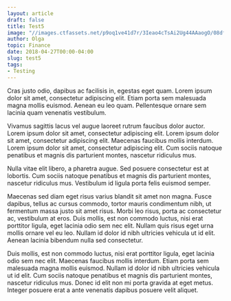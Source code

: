 ```yaml
---
layout: article
draft: false
title: Test5
image: "//images.ctfassets.net/p9oq1ve41d7r/3Ieao4cTsAi2Ug44AAaogO/08df93c6b0c66069aeacac6105653a83/bariloche-argentina.jpg"
author: Olga
topic: Finance
date: 2018-04-27T00:00-04:00
slug: test5
tags:
- Testing
---
```


<p>Cras justo odio, dapibus ac facilisis in, egestas eget quam. Lorem ipsum dolor sit amet, consectetur adipiscing elit. Etiam porta sem malesuada magna mollis euismod. Aenean eu leo quam. Pellentesque ornare sem lacinia quam venenatis vestibulum.</p>

<p>Vivamus sagittis lacus vel augue laoreet rutrum faucibus dolor auctor. Lorem ipsum dolor sit amet, consectetur adipiscing elit. Lorem ipsum dolor sit amet, consectetur adipiscing elit. Maecenas faucibus mollis interdum. Lorem ipsum dolor sit amet, consectetur adipiscing elit. Cum sociis natoque penatibus et magnis dis parturient montes, nascetur ridiculus mus.</p>

<p>Nulla vitae elit libero, a pharetra augue. Sed posuere consectetur est at lobortis. Cum sociis natoque penatibus et magnis dis parturient montes, nascetur ridiculus mus. Vestibulum id ligula porta felis euismod semper.</p>

<p>Maecenas sed diam eget risus varius blandit sit amet non magna. Fusce dapibus, tellus ac cursus commodo, tortor mauris condimentum nibh, ut fermentum massa justo sit amet risus. Morbi leo risus, porta ac consectetur ac, vestibulum at eros. Duis mollis, est non commodo luctus, nisi erat porttitor ligula, eget lacinia odio sem nec elit. Nullam quis risus eget urna mollis ornare vel eu leo. Nullam id dolor id nibh ultricies vehicula ut id elit. Aenean lacinia bibendum nulla sed consectetur.</p>

<p>Duis mollis, est non commodo luctus, nisi erat porttitor ligula, eget lacinia odio sem nec elit. Maecenas faucibus mollis interdum. Etiam porta sem malesuada magna mollis euismod. Nullam id dolor id nibh ultricies vehicula ut id elit. Cum sociis natoque penatibus et magnis dis parturient montes, nascetur ridiculus mus. Donec id elit non mi porta gravida at eget metus. Integer posuere erat a ante venenatis dapibus posuere velit aliquet.</p>

